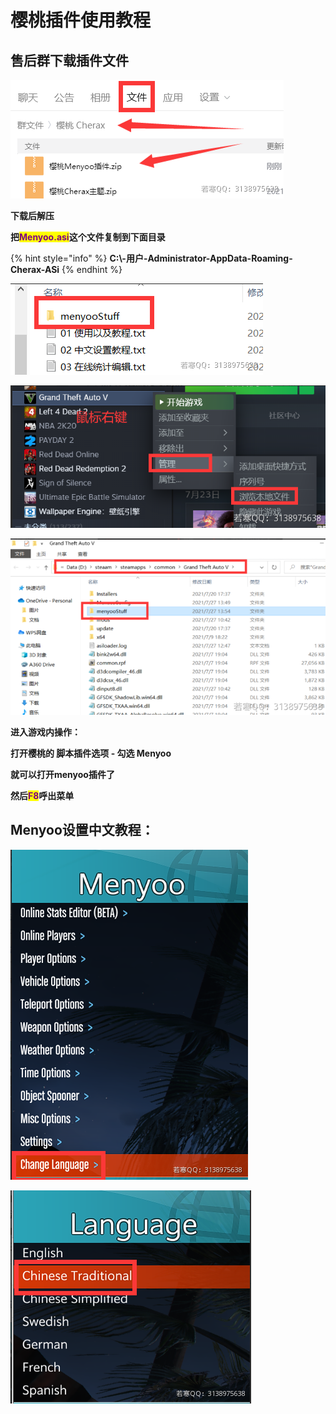 # 樱桃插件使用教程

## **售后群下载插件文件**

![](<../../.gitbook/assets/image (21).png>)

**下载后解压**

**把**<mark style="color:purple;">**Menyoo.asi**</mark>**这个文件复制到下面目录**

{% hint style="info" %}
**C:\\-用户-Administrator-AppData-Roaming-Cherax-ASi**
{% endhint %}

![](<../../.gitbook/assets/image (58) (2).png>)

![](<../../.gitbook/assets/image (71).png>)

![](<../../.gitbook/assets/image (46) (1).png>)

**进入游戏内操作：**

**打开樱桃的 脚本插件选项 - 勾选 Menyoo**

**就可以打开menyoo插件了**

**然后**<mark style="color:purple;">**F8**</mark>**呼出菜单**

## **Menyoo设置中文教程：**

![](<../../.gitbook/assets/image (66).png>)

![](<../../.gitbook/assets/image (28).png>)
